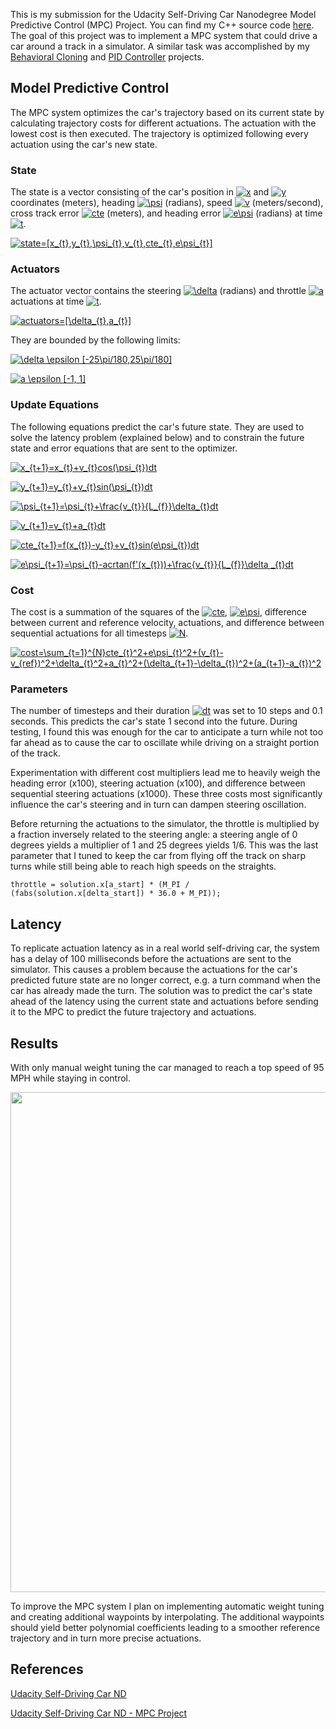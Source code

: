 This is my submission for the Udacity Self-Driving Car Nanodegree Model Predictive Control (MPC) Project. You can find my C++ source code [here](https://github.com/pszczesnowicz/SDCND-P10-MPC/tree/master/src). The goal of this project was to implement a MPC system that could drive a car around a track in a simulator. A similar task was accomplished by my [Behavioral Cloning](https://github.com/pszczesnowicz/SDCND-P3-BehavioralCloning) and [PID Controller](https://github.com/pszczesnowicz/SDCND-P9-PIDController) projects.

## Model Predictive Control

The MPC system optimizes the car's trajectory based on its current state by calculating trajectory costs for different actuations. The actuation with the lowest cost is then executed. The trajectory is optimized following every actuation using the car's new state.

### State

The state is a vector consisting of the car's position in <a href="https://www.codecogs.com/eqnedit.php?latex=x" target="_blank"><img src="https://latex.codecogs.com/gif.latex?x" title="x" /></a> and <a href="https://www.codecogs.com/eqnedit.php?latex=y" target="_blank"><img src="https://latex.codecogs.com/gif.latex?y" title="y" /></a> coordinates (meters), heading <a href="https://www.codecogs.com/eqnedit.php?latex=\psi" target="_blank"><img src="https://latex.codecogs.com/gif.latex?\psi" title="\psi" /></a> (radians), speed <a href="https://www.codecogs.com/eqnedit.php?latex=v" target="_blank"><img src="https://latex.codecogs.com/gif.latex?v" title="v" /></a> (meters/second), cross track error <a href="https://www.codecogs.com/eqnedit.php?latex=cte" target="_blank"><img src="https://latex.codecogs.com/gif.latex?cte" title="cte" /></a> (meters), and heading error <a href="https://www.codecogs.com/eqnedit.php?latex=e\psi" target="_blank"><img src="https://latex.codecogs.com/gif.latex?e\psi" title="e\psi" /></a> (radians) at time <a href="https://www.codecogs.com/eqnedit.php?latex=t" target="_blank"><img src="https://latex.codecogs.com/gif.latex?t" title="t" /></a>.

<a href="https://www.codecogs.com/eqnedit.php?latex=state=[x_{t},y_{t},\psi_{t},v_{t},cte_{t},e\psi_{t}]" target="_blank"><img src="https://latex.codecogs.com/gif.latex?state=[x_{t},y_{t},\psi_{t},v_{t},cte_{t},e\psi_{t}]" title="state=[x_{t},y_{t},\psi_{t},v_{t},cte_{t},e\psi_{t}]" /></a>

### Actuators

The actuator vector contains the steering <a href="https://www.codecogs.com/eqnedit.php?latex=\delta" target="_blank"><img src="https://latex.codecogs.com/gif.latex?\delta" title="\delta" /></a> (radians) and throttle <a href="https://www.codecogs.com/eqnedit.php?latex=a" target="_blank"><img src="https://latex.codecogs.com/gif.latex?a" title="a" /></a> actuations at time <a href="https://www.codecogs.com/eqnedit.php?latex=t" target="_blank"><img src="https://latex.codecogs.com/gif.latex?t" title="t" /></a>.

<a href="https://www.codecogs.com/eqnedit.php?latex=actuators=[\delta_{t},a_{t}]" target="_blank"><img src="https://latex.codecogs.com/gif.latex?actuators=[\delta_{t},a_{t}]" title="actuators=[\delta_{t},a_{t}]" /></a>

They are bounded by the following limits:

<a href="https://www.codecogs.com/eqnedit.php?latex=\delta&space;\epsilon&space;[-25\pi/180,25\pi/180]" target="_blank"><img src="https://latex.codecogs.com/gif.latex?\delta&space;\epsilon&space;[-25\pi/180,25\pi/180]" title="\delta \epsilon [-25\pi/180,25\pi/180]" /></a>

<a href="https://www.codecogs.com/eqnedit.php?latex=a&space;\epsilon&space;[-1,&space;1]" target="_blank"><img src="https://latex.codecogs.com/gif.latex?a&space;\epsilon&space;[-1,&space;1]" title="a \epsilon [-1, 1]" /></a>

### Update Equations

The following equations predict the car's future state. They are used to solve the latency problem (explained below) and to constrain the future state and error equations that are sent to the optimizer.

<a href="https://www.codecogs.com/eqnedit.php?latex=x_{t&plus;1}=x_{t}&plus;v_{t}cos(\psi_{t})dt" target="_blank"><img src="https://latex.codecogs.com/gif.latex?x_{t&plus;1}=x_{t}&plus;v_{t}cos(\psi_{t})dt" title="x_{t+1}=x_{t}+v_{t}cos(\psi_{t})dt" /></a>

<a href="https://www.codecogs.com/eqnedit.php?latex=y_{t&plus;1}=y_{t}&plus;v_{t}sin(\psi_{t})dt" target="_blank"><img src="https://latex.codecogs.com/gif.latex?y_{t&plus;1}=y_{t}&plus;v_{t}sin(\psi_{t})dt" title="y_{t+1}=y_{t}+v_{t}sin(\psi_{t})dt" /></a>

<a href="https://www.codecogs.com/eqnedit.php?latex=\psi_{t&plus;1}=\psi_{t}&plus;\frac{v_{t}}{L_{f}}\delta_{t}dt" target="_blank"><img src="https://latex.codecogs.com/gif.latex?\psi_{t&plus;1}=\psi_{t}&plus;\frac{v_{t}}{L_{f}}\delta_{t}dt" title="\psi_{t+1}=\psi_{t}+\frac{v_{t}}{L_{f}}\delta_{t}dt" /></a>

<a href="https://www.codecogs.com/eqnedit.php?latex=v_{t&plus;1}=v_{t}&plus;a_{t}dt" target="_blank"><img src="https://latex.codecogs.com/gif.latex?v_{t&plus;1}=v_{t}&plus;a_{t}dt" title="v_{t+1}=v_{t}+a_{t}dt" /></a>

<a href="https://www.codecogs.com/eqnedit.php?latex=cte_{t&plus;1}=f(x_{t})-y_{t}&plus;v_{t}sin(e\psi_{t})dt" target="_blank"><img src="https://latex.codecogs.com/gif.latex?cte_{t&plus;1}=f(x_{t})-y_{t}&plus;v_{t}sin(e\psi_{t})dt" title="cte_{t+1}=f(x_{t})-y_{t}+v_{t}sin(e\psi_{t})dt" /></a>

<a href="https://www.codecogs.com/eqnedit.php?latex=e\psi_{t&plus;1}=\psi_{t}-acrtan(f'(x_{t}))&plus;\frac{v_{t}}{L_{f}}\delta&space;_{t}dt" target="_blank"><img src="https://latex.codecogs.com/gif.latex?e\psi_{t&plus;1}=\psi_{t}-acrtan(f'(x_{t}))&plus;\frac{v_{t}}{L_{f}}\delta&space;_{t}dt" title="e\psi_{t+1}=\psi_{t}-acrtan(f'(x_{t}))+\frac{v_{t}}{L_{f}}\delta _{t}dt" /></a>

### Cost

The cost is a summation of the squares of the <a href="https://www.codecogs.com/eqnedit.php?latex=cte" target="_blank"><img src="https://latex.codecogs.com/gif.latex?cte" title="cte" /></a>, <a href="https://www.codecogs.com/eqnedit.php?latex=e\psi" target="_blank"><img src="https://latex.codecogs.com/gif.latex?e\psi" title="e\psi" /></a>, difference between current and reference velocity, actuations, and difference between sequential actuations for all timesteps <a href="https://www.codecogs.com/eqnedit.php?latex=N" target="_blank"><img src="https://latex.codecogs.com/gif.latex?N" title="N" /></a>.

<a href="https://www.codecogs.com/eqnedit.php?latex=cost=\sum_{t=1}^{N}cte_{t}^2&plus;e\psi_{t}^2&plus;(v_{t}-v_{ref})^2&plus;\delta_{t}^2&plus;a_{t}^2&plus;(\delta_{t&plus;1}-\delta_{t})^2&plus;(a_{t&plus;1}-a_{t})^2" target="_blank"><img src="https://latex.codecogs.com/gif.latex?cost=\sum_{t=1}^{N}cte_{t}^2&plus;e\psi_{t}^2&plus;(v_{t}-v_{ref})^2&plus;\delta_{t}^2&plus;a_{t}^2&plus;(\delta_{t&plus;1}-\delta_{t})^2&plus;(a_{t&plus;1}-a_{t})^2" title="cost=\sum_{t=1}^{N}cte_{t}^2+e\psi_{t}^2+(v_{t}-v_{ref})^2+\delta_{t}^2+a_{t}^2+(\delta_{t+1}-\delta_{t})^2+(a_{t+1}-a_{t})^2" /></a>

### Parameters

The number of timesteps and their duration <a href="https://www.codecogs.com/eqnedit.php?latex=dt" target="_blank"><img src="https://latex.codecogs.com/gif.latex?dt" title="dt" /></a> was set to 10 steps and 0.1 seconds. This predicts the car's state 1 second into the future. During testing, I found this was enough for the car to anticipate a turn while not too far ahead as to cause the car to oscillate while driving on a straight portion of the track.

Experimentation with different cost multipliers lead me to heavily weigh the heading error (x100), steering actuation (x100), and difference between sequential steering actuations (x1000). These three costs most significantly influence the car's steering and in turn can dampen steering oscillation.

Before returning the actuations to the simulator, the throttle is multiplied by a fraction inversely related to the steering angle: a steering angle of 0 degrees yields a multiplier of 1 and 25 degrees yields 1/6. This was the last parameter that I tuned to keep the car from flying off the track on sharp turns while still being able to reach high speeds on the straights.

`throttle = solution.x[a_start] * (M_PI / (fabs(solution.x[delta_start]) * 36.0 + M_PI));`

## Latency

To replicate actuation latency as in a real world self-driving car, the system has a delay of 100 milliseconds before the actuations are sent to the simulator. This causes a problem because the actuations for the car's predicted future state are no longer correct, e.g. a turn command when the car has already made the turn. The solution was to predict the car's state ahead of the latency using the current state and actuations before sending it to the MPC to predict the future trajectory and actuations.

## Results

With only manual weight tuning the car managed to reach a top speed of 95 MPH while staying in control.

[<img src="https://raw.githubusercontent.com/pszczesnowicz/SDCND-P10-MPC/master/readme_images/mpc.jpg" width="800">](https://www.youtube.com/watch?v=SCNWJEqh2Y4&feature=youtu.be "Click to watch")

To improve the MPC system I plan on implementing automatic weight tuning and creating additional waypoints by interpolating. The additional waypoints should yield better polynomial coefficients leading to a smoother reference trajectory and in turn more precise actuations.

## References

[Udacity Self-Driving Car ND](http://www.udacity.com/drive)

[Udacity Self-Driving Car ND - MPC Project](https://github.com/udacity/CarND-MPC-Project)
